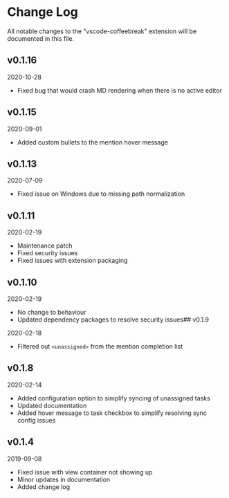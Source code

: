 # Change Log

All notable changes to the "vscode-coffeebreak" extension will be documented in this file.


## v0.1.16
2020-10-28

* Fixed bug that would crash MD rendering when there is no active editor

## v0.1.15
2020-09-01

* Added custom bullets to the mention hover message

## v0.1.13
2020-07-09

* Fixed issue on Windows due to missing path normalization

## v0.1.11
2020-02-19

* Maintenance patch
* Fixed security issues
* Fixed issues with extension packaging

## v0.1.10
2020-02-19

* No change to behaviour
* Updated dependency packages to resolve security issues## v0.1.9

2020-02-18

* Filtered out `<unassigned>` from the mention completion list

## v0.1.8
2020-02-14

* Added configuration option to simplify syncing of unassigned tasks
* Updated documentation
* Added hover message to task checkbox to simplify resolving sync config issues

## v0.1.4
2019-09-08

* Fixed issue with view container not showing up
* Minor updates in documentation
* Added change log

